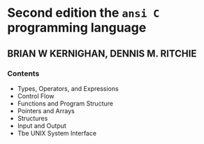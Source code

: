 # Second edition the `ansi C` programming language
## BRIAN W KERNIGHAN, DENNIS M. RITCHIE

### Contents
- Types, Operators, and Expressions
- Control Flow
- Functions and Program Structure
- Pointers and Arrays 
- Structures 
- Input and Output
- Tbe UNIX System Interface
